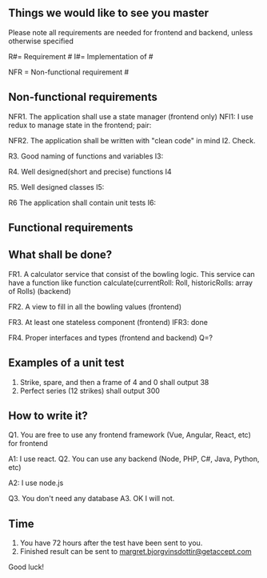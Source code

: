 ## Things we would like to see you master

Please note all requirements are needed for frontend and backend, unless otherwise specified

R#= Requirement #
I#= Implementation of #

NFR = Non-functional requirement #

## Non-functional requirements #
NFR1. The application shall use a state manager (frontend only)
NFI1: I use redux to manage state in the frontend; pair:



NFR2. The application shall be written with "clean code" in mind
I2. Check. 

R3. Good naming of functions and variables
I3:


R4. Well designed(short and precise) functions
I4

R5. Well designed classes
I5:

R6 The application shall contain unit tests
I6:
## Functional requirements 
## What shall be done?

FR1. A calculator service that consist of the bowling logic. This service can have a function like function calculate(currentRoll: Roll, historicRolls: array of Rolls) (backend)

FR2. A view to fill in all the bowling values (frontend)

FR3. At least one stateless component (frontend) 
IFR3: done

FR4. Proper interfaces and types (frontend and backend)
Q=?
## Examples of a unit test
1. Strike, spare, and then a frame of 4 and 0 shall output 38
2. Perfect series (12 strikes) shall output 300

## How to write it?

Q1. You are free to use any frontend framework (Vue, Angular, React, etc) for frontend

A1: I use react.
Q2. You can use any backend (Node, PHP, C#, Java, Python, etc)

A2: I use node.js

Q3. You don't need any database
A3. OK I will not.

## Time

1. You have 72 hours after the test have been sent to you.
2. Finished result can be sent to margret.bjorgvinsdottir@getaccept.com 

Good luck!